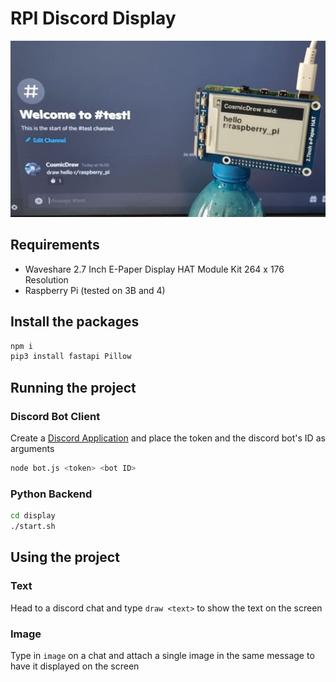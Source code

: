 # RPI Discord Display
<img src="readmepic.png">

## Requirements
* Waveshare 2.7 Inch E-Paper Display HAT Module Kit 264 x 176 Resolution
* Raspberry Pi (tested on 3B and 4)

## Install the packages
```sh
npm i
pip3 install fastapi Pillow
```

## Running the project
### Discord Bot Client
Create a [Discord Application](https://discord.com/developers/applications) and place the token and the discord bot's ID as arguments
```sh
node bot.js <token> <bot ID>
```

### Python Backend
```sh
cd display
./start.sh
```

## Using the project
### Text
Head to a discord chat and type `draw <text>` to show the text on the screen

### Image
Type in `image` on a chat and attach a single image in the same message to have it displayed on the screen
